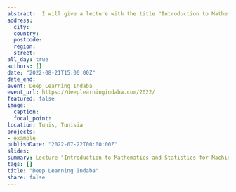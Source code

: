 ```yaml
---
abstract:  I will give a lecture with the title "Introduction to Mathematics and Statistics for Machine Learning"
address:
  city: 
  country: 
  postcode: 
  region: 
  street: 
all_day: true
authors: []
date: "2022-08-21T15:00:00Z"
date_end: 
event: Deep Learning Indaba
event_url: https://deeplearningindaba.com/2022/
featured: false
image:
  caption: 
  focal_point: 
location: Tunis, Tunisia
projects:
- example
publishDate: "2022-07-22T00:00:00Z"
slides: 
summary: Lecture "Introduction to Mathematics and Statistics for Machine Learning"
tags: []
title: "Deep Learning Indaba"
share: false
---
```

